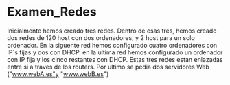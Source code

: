 # Examen_Redes
Inicialmente hemos creado tres redes. Dentro de esas tres, hemos creado dos redes de 120 host con dos ordenadores, y 2 host para un solo ordenador. En la siguente red hemos configurado cuatro ordenadores con IP´s fijas y dos con DHCP. en la ultima red hemos configurado un ordenador con IP fija y los cinco restantes con DHCP.
Estas tres redes estan enlazadas entre si a traves de los routers. Por ultimo se pedia dos servidores Web ("www.webA.es"y "www.webB.es")

